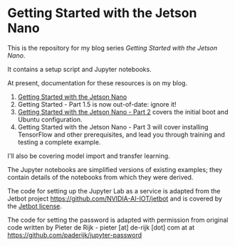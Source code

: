# Getting Started with the Jetson Nano

This is the repository for my blog series *Getting Started with the Jetson Nano*.

It contains a setup script and Jupyter notebooks.

At present, documentation for these resources is on my blog.

1. [Getting Started with the Jetson Nano](https://blog.rareschool.com/2019/05/getting-started-with-jetson-nano.html)
1. Getting Started - Part 1.5 is now out-of-date: ignore it!
1. [Getting Started with the Jetson Nano - Part 2](https://blog.rareschool.com/2019/05/getting-started-with-jetson-nano-part-2.html) covers the initial boot and Ubuntu configuration.
1. Getting Started with the Jetson Nano - Part 3 will cover installing TensorFlow and other prerequisites, and lead you through training and testing a complete example.

I'll also be covering model import and transfer learning.

The Jupyter notebooks are simplified versions of existing examples;
they contain details of the notebooks from which they were derived.

The code for setting up the Jupyter Lab as a service is adapted from the
Jetbot project https://github.com/NVIDIA-AI-IOT/jetbot and is covered by the
[Jetbot license](jetbot-LICENSE.md).

The code for setting the password is adapted with permission from original code
written by Pieter de Rijk - pieter [at] de-rijk [dot] com at at
https://github.com/paderijk/jupyter-password

